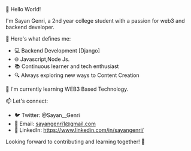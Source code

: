 👋 Hello World!

I'm Sayan Genri, a 2nd year college student with a passion for web3 and backend developer.

🚀 Here's what defines me:
- 💻 Backend Development [Django]
- 🌐 Javascript,Node Js.
- 📚 Continuous learner and tech enthusiast
- 🔍 Always exploring new ways to Content Creation 

🌱 I'm currently learning WEB3 Based Technology.

📫 Let's connect:
- 🐦 Twitter: @Sayan__Genri
- 📧 Email: sayangenri1@gmail.com
- 💼 LinkedIn: https://www.linkedin.com/in/sayangenri/

Looking forward to contributing and learning together! 🌟
